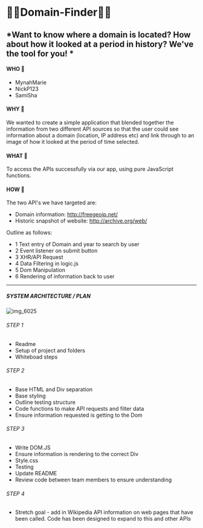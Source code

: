 # :confetti_ball::confetti_ball:Domain-Finder:confetti_ball::confetti_ball:

## *Want to know where a domain is located? How about how it looked at a period in history? We've the tool for you! *


#### WHO :busts_in_silhouette:
 - MynahMarie
 - NickP123
 - SamiSha

#### WHY :key:

We wanted to create a simple application that blended together the information from two different API sources so that the user could see information about a domain (location, IP address etc) and link through to an image of how it looked at the period of time selected.

#### WHAT	:loudspeaker:
To access the APIs successfully via our app, using pure JavaScript functions.

#### HOW :wrench:

The two API's we have targeted are:

- Domain information: http://freegeoip.net/
- Historic snapshot of website: http://archive.org/web/

Outline as follows:

- 1 Text entry of Domain and year to search by user
- 2 Event listener on submit button
- 3 XHR/API Request
- 4 Data Filtering in logic.js
- 5 Dom Manipulation
- 6 Rendering of information back to user


----------------------------------


##### SYSTEM ARCHITECTURE / PLAN

![img_6025](https://user-images.githubusercontent.com/25667270/32848875-41c314ac-ca36-11e7-9444-99b860e74cd2.JPG)

###### STEP 1
- Readme
- Setup of project and folders
- Whiteboad steps


###### STEP 2
- Base HTML and Div separation
- Base styling
- Outline testing structure
- Code functions to make API requests and filter data
- Ensure information requested is getting to the Dom

###### STEP 3
- Write DOM.JS
- Ensure information is rendering to the correct Div
- Style.css
- Testing
- Update README
- Review code between team members to ensure understanding

###### STEP 4
- Stretch goal - add in Wikipedia API information on web pages that have been called. Code has been designed to expand to this and other APIs

